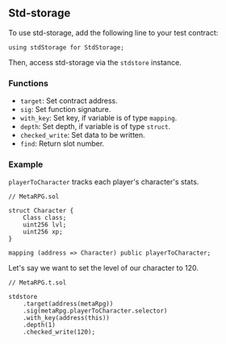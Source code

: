 ## Std-storage

To use std-storage, add the following line to your test contract:

```solidity
using stdStorage for StdStorage;
```

Then, access std-storage via the `stdstore` instance.

### Functions

- `target`: Set contract address.
- `sig`: Set function signature.
- `with_key`: Set key, if variable is of type `mapping`.
- `depth`: Set depth, if variable is of type `struct`.
- `checked_write`: Set data to be written.
- `find`: Return slot number.

### Example

`playerToCharacter` tracks each player's character's stats.

```solidity
// MetaRPG.sol

struct Character {
    Class class;
    uint256 lvl;
    uint256 xp;
}

mapping (address => Character) public playerToCharacter;
```

Let's say we want to set the level of our character to 120.

```solidity
// MetaRPG.t.sol

stdstore
    .target(address(metaRpg))
    .sig(metaRpg.playerToCharacter.selector)
    .with_key(address(this))
    .depth(1)
    .checked_write(120);
```